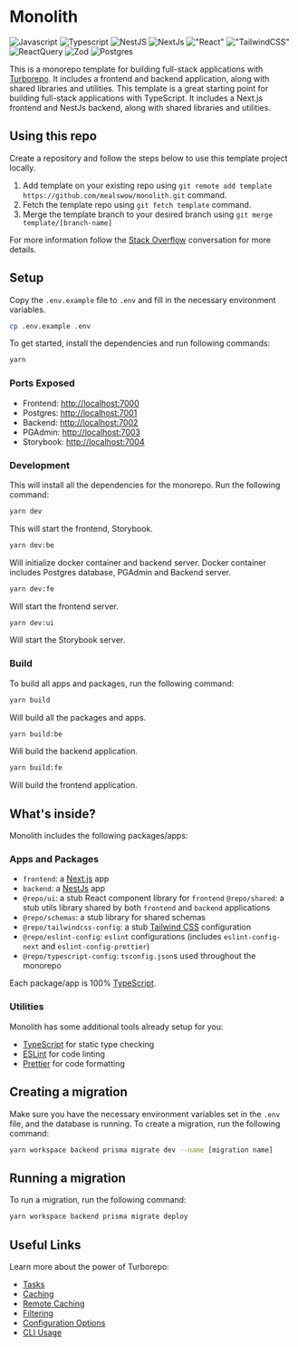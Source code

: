# Monolith

![Javascript](https://img.shields.io/badge/JavaScript-323330?style=for-the-badge&logo=javascript&logoColor=F7DF1E) ![Typescript](https://img.shields.io/badge/TypeScript-007ACC?style=for-the-badge&logo=typescript&logoColor=white) ![NestJS](https://img.shields.io/badge/nestjs-E0234E?style=for-the-badge&logo=nestjs&logoColor=white) ![NextJs](https://img.shields.io/badge/next.js-000000?style=for-the-badge&logo=nextdotjs&logoColor=white) !["React"](https://img.shields.io/badge/React-20232A?style=for-the-badge&logo=react&logoColor=61DAFB) !["TailwindCSS"](https://img.shields.io/badge/Tailwind_CSS-38B2AC?style=for-the-badge&logo=tailwind-css&logoColor=whit) ![ReactQuery](https://img.shields.io/badge/React_Query-FF4154?style=for-the-badge&logo=ReactQuery&logoColor=white) ![Zod](https://img.shields.io/badge/Zod-000000?style=for-the-badge&logo=zod&logoColor=3068B7) ![Postgres](https://img.shields.io/badge/PostgreSQL-316192?style=for-the-badge&logo=postgresql&logoColor=white)

This is a monorepo template for building full-stack applications with [Turborepo](https://turbo.build/repo). It includes a frontend and backend application, along with shared libraries and utilities. This template is a great starting point for building full-stack applications with TypeScript. It includes a Next.js frontend and NestJs backend, along with shared libraries and utilities.

## Using this repo

Create a repository and follow the steps below to use this template project locally.

1. Add template on your existing repo using `git remote add template  https://github.com/mealswow/monolith.git` command.
2. Fetch the template repo using `git fetch template` command.
3. Merge the template branch to your desired branch using `git merge template/[branch-name]`

For more information follow the [Stack Overflow](https://stackoverflow.com/questions/56577184/github-pull-changes-from-a-template-repository) conversation for more details.

## Setup

Copy the `.env.example` file to `.env` and fill in the necessary environment variables.

```bash
cp .env.example .env
```

To get started, install the dependencies and run following commands:

```bash
yarn 
```

### Ports Exposed

- Frontend: [http://localhost:7000](http://localhost:7000)
- Postgres: [http://localhost:7001](http://localhost:7001)
- Backend: [http://localhost:7002](http://localhost:7002)
- PGAdmin: [http://localhost:7003](http://localhost:7003)
- Storybook: [http://localhost:7004](http://localhost:7004)

### Development

This will install all the dependencies for the monorepo. Run the following command:

```bash
yarn dev
```

This will start the frontend, Storybook.

```bash
yarn dev:be
```

Will initialize docker container and backend server. Docker container includes Postgres database, PGAdmin and Backend server.

```bash
yarn dev:fe
```

Will start the frontend server.

```bash
yarn dev:ui
```

Will start the Storybook server.

### Build

To build all apps and packages, run the following command:

```bash
yarn build
```

Will build all the packages and apps.

```bash
yarn build:be
```

Will build the backend application.

```bash
yarn build:fe
```

Will build the frontend application.

## What's inside?

Monolith includes the following packages/apps:

### Apps and Packages

- `frontend`: a [Next.js](https://nextjs.org/) app
- `backend`: a [NestJs](https://nestjs.com/) app
- `@repo/ui`: a stub React component library for `frontend`
  `@repo/shared`: a stub utils library shared by both `frontend` and `backend` applications
- `@repo/schemas`: a stub library for shared schemas
- `@repo/tailwindcss-config`: a stub [Tailwind CSS](https://tailwindcss.com/) configuration
- `@repo/eslint-config`: `eslint` configurations (includes `eslint-config-next` and `eslint-config-prettier`)
- `@repo/typescript-config`: `tsconfig.json`s used throughout the monorepo

Each package/app is 100% [TypeScript](https://www.typescriptlang.org/).

### Utilities

Monolith has some additional tools already setup for you:

- [TypeScript](https://www.typescriptlang.org/) for static type checking
- [ESLint](https://eslint.org/) for code linting
- [Prettier](https://prettier.io) for code formatting

## Creating a migration

Make sure you have the necessary environment variables set in the `.env` file, and the database is running.
To create a migration, run the following command:

```bash
yarn workspace backend prisma migrate dev --name [migration name]
```

## Running a migration

To run a migration, run the following command:

```bash
yarn workspace backend prisma migrate deploy
```

## Useful Links

Learn more about the power of Turborepo:

- [Tasks](https://turbo.build/repo/docs/core-concepts/monorepos/running-tasks)
- [Caching](https://turbo.build/repo/docs/core-concepts/caching)
- [Remote Caching](https://turbo.build/repo/docs/core-concepts/remote-caching)
- [Filtering](https://turbo.build/repo/docs/core-concepts/monorepos/filtering)
- [Configuration Options](https://turbo.build/repo/docs/reference/configuration)
- [CLI Usage](https://turbo.build/repo/docs/reference/command-line-reference)
